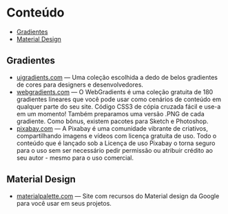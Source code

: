 Conteúdo
=================


  * [Gradientes](#gradientes)
  * [Material Design](#material-design)
   

## Gradientes

   * [uigradients.com](https://uigradients.com/) — Uma coleção escolhida a dedo de belos gradientes de cores para designers e desenvolvedores.
   * [webgradients.com](https://webgradients.com/) — O WebGradients é uma coleção gratuita de 180 gradientes lineares que você pode usar como cenários de conteúdo em qualquer parte do seu site. Código CSS3 de cópia cruzada fácil e use-a em um momento! Também preparamos uma versão .PNG de cada gradiente. Como bônus, existem pacotes para Sketch e Photoshop.
   * [pixabay.com](https://pixabay.com/pt/images/search/gradiente/) — A Pixabay é uma comunidade vibrante de criativos, compartilhando imagens e vídeos com licença gratuita de uso. Todo o conteúdo que é lançado sob a Licença de uso Pixabay o torna seguro para o uso sem ser necessário pedir permissão ou atribuir crédito ao seu autor - mesmo para o uso comercial.

## Material Design
   * [materialpalette.com](https://www.materialpalette.com/) — Site com recursos do Material design da Google para você usar em seus projetos.
